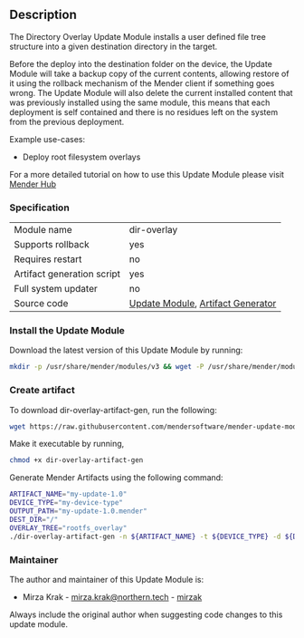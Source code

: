 ## Description

The Directory Overlay Update Module installs a user defined file tree structure into a given destination directory in the target.

Before the deploy into the destination folder on the device, the Update Module will take a backup copy of the current contents, allowing restore of it using the rollback mechanism of the Mender client if something goes wrong. The Update Module will also delete the current installed content that was previously installed using the same module, this means that each deployment is self contained and there is no residues left on the system from the previous deployment.

Example use-cases:
* Deploy root filesystem overlays

For a more detailed tutorial on how to use this Update Module please visit [Mender Hub](https://hub.mender.io/t/directory-overlay/)

### Specification

|||
| --- | --- |
|Module name| dir-overlay |
|Supports rollback|yes|
|Requires restart|no|
|Artifact generation script|yes|
|Full system updater|no|
|Source code|[Update Module](https://github.com/mendersoftware/mender-update-modules/tree/master/dir-overlay/module/dir-overlay), [Artifact Generator](https://github.com/mendersoftware/mender-update-modules/blob/master/dir-overlay/module-artifact-gen/dir-overlay-artifact-gen)|

### Install the Update Module

Download the latest version of this Update Module by running:

```bash
mkdir -p /usr/share/mender/modules/v3 && wget -P /usr/share/mender/modules/v3 https://raw.githubusercontent.com/mendersoftware/mender-update-modules/master/dir-overlay/module/dir-overlay && chmod +x /usr/share/mender/modules/v3/dir-overlay
```

### Create artifact

To download dir-overlay-artifact-gen, run the following:

```bash
wget https://raw.githubusercontent.com/mendersoftware/mender-update-modules/master/dir-overlay/module-artifact-gen/dir-overlay-artifact-gen
```

Make it executable by running,

```bash
chmod +x dir-overlay-artifact-gen
```

Generate Mender Artifacts using the following command:

```bash
ARTIFACT_NAME="my-update-1.0"
DEVICE_TYPE="my-device-type"
OUTPUT_PATH="my-update-1.0.mender"
DEST_DIR="/"
OVERLAY_TREE="rootfs_overlay"
./dir-overlay-artifact-gen -n ${ARTIFACT_NAME} -t ${DEVICE_TYPE} -d ${DEST_DIR} -o ${OUTPUT_PATH} ${OVERLAY_TREE}
```

### Maintainer

The author and maintainer of this Update Module is:

- Mirza Krak - <mirza.krak@northern.tech> - [mirzak](https://github.com/mirzak)

Always include the original author when suggesting code changes to this update module.
